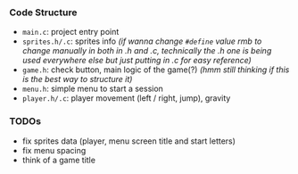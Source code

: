 ### Code Structure
- ```main.c```: project entry point
- ```sprites.h/.c```: sprites info *(if wanna change ```#define``` value rmb to change manually in both  in .h and .c, technically the .h one is being used everywhere else but just putting in .c for easy reference)*
- ```game.h```: check button, main logic of the game(?) *(hmm still thinking if this is the best way to structure it)*
- ```menu.h```: simple menu to start a session
- ```player.h/.c```: player movement (left / right, jump), gravity


### TODOs
- fix sprites data (player, menu screen title and start letters)
- fix menu spacing
- think of a game title